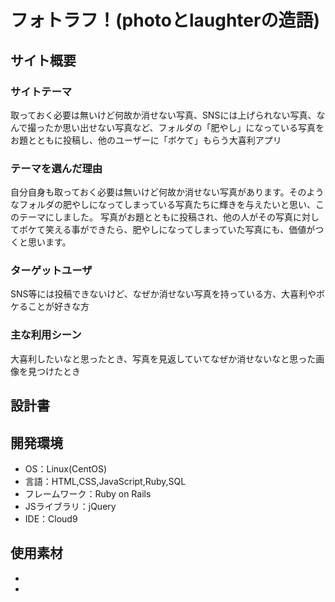 # フォトラフ！(photoとlaughterの造語)

## サイト概要
### サイトテーマ
取っておく必要は無いけど何故か消せない写真、SNSには上げられない写真、なんで撮ったか思い出せない写真など、フォルダの「肥やし」になっている写真をお題とともに投稿し、他のユーザーに「ボケて」もらう大喜利アプリ

### テーマを選んだ理由
自分自身も取っておく必要は無いけど何故か消せない写真があります。そのようなフォルダの肥やしになってしまっている写真たちに輝きを与えたいと思い、このテーマにしました。
写真がお題とともに投稿され、他の人がその写真に対してボケて笑える事ができたら、肥やしになってしまっていた写真にも、価値がつくと思います。

### ターゲットユーザ
SNS等には投稿できないけど、なぜか消せない写真を持っている方、大喜利やボケることが好きな方

### 主な利用シーン
大喜利したいなと思ったとき、写真を見返していてなぜか消せないなと思った画像を見つけたとき

## 設計書


## 開発環境
- OS：Linux(CentOS)
- 言語：HTML,CSS,JavaScript,Ruby,SQL
- フレームワーク：Ruby on Rails
- JSライブラリ：jQuery
- IDE：Cloud9

## 使用素材
-
-